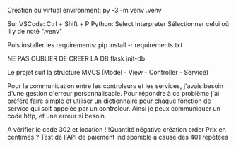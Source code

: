 Création du virtual environment:
py -3 -m venv .venv

Sur VSCode: 
Ctrl + Shift + P
Python: Select Interpreter
Sélectionner celui où il y de noté ".venv"

Puis installer les requirements:
pip install -r requirements.txt


NE PAS OUBLIER DE CREER LA DB
flask init-db


Le projet suit la structure MVCS (Model - View - Controller - Service)

Pour la communication entre les controleurs et les services, j'avais besoin d'une gestion d'erreur personnalisable. Pour répondre à ce problème j'ai préféré faire simple et utiliser un dictionnaire pour chaque fonction de service qui soit appelée par un controleur. Ainsi je peux communiquer un code http, et une erreur si besoin. 



A vérifier le code 302 et location
!!!Quantité négative création order
Prix en centimes ?
Test de l'API de paiement indisponible à cause des 401 répétées